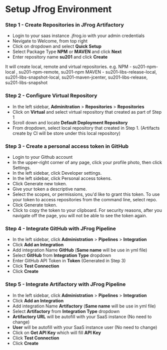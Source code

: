 # Setup Jfrog Environment

### Step 1 - Create Repositories in JFrog Artifactory

- Login to your saas instance <XXXXX>.jfrog.io with  your admin credentials
- Nevigate to Welcome, <user> from top right
- Click on dropdown and select **Quick Setup**
- Select Package Type **NPM** or **MAVEN** and click **Next**
- Enter repository name **su201** and click **Create**


It will create local, remote and virtual repositories. 
e.g. 
NPM - su201-npm-local , su201-npm-remote, su201-npm
MAVEN - su201-libs-release-local, su201-libs-snapshot-local, su201-maven-jcenter, su201-libs-release, su201-libs-snapshot

### Step 2 - Configure Virtual Repository

- In the left sidebar, **Adminitration** > **Repositories** > **Repositories**
- Click on **Virtual** and select virtual repository that created as part of Step 1
- Scroll down and locate **Default Deployment Repository**
- From dropdown, select local repository that created in Step 1. (Artifacts create by CI will be store under this local repository)



### Step 3 - Create a personal access token in GitHub

- Login to your Github account
- In the upper-right corner of any page, click your profile photo, then click Settings.
- In the left sidebar, click Developer settings.
- In the left sidebar, click Personal access tokens.
- Click Generate new token.
- Give your token a descriptive name.
- Select the scopes, or permissions, you'd like to grant this token. To use your token to access repositories from the command line, select repo.
- Click Generate token.
- Click to copy the token to your clipboard. For security reasons, after you navigate off the page, you will not be able to see the token again.

### Step 4 - Integrate GitHub with JFrog Pipeline

- In the left sidebar, click **Administration** > **Pipelines** > **Integration**
- Click **Add an Integration**
- Add integration Name **GitHub** (**Same name** will be use in yml file)
- Select **GitHub** from **Integration Type** dropdown
- Enter GitHub API Token in **Token** (Generated in Step 3)
- Click **Test Connection** 
- Click **Create**

### Step 5 - Integrate Artifactory with JFrog Pipeline

- In the left sidebar, click **Administration** > **Pipelines** > **Integration**
- Click **Add an Integration**
- Add integration Name **Artifactory** (**Same name** will be use in yml file)
- Select **Artifactory** from **Integration Type** dropdown
- **Artifactory URL** will be autofill with your SaaS instance (No need to change)
- **User** will be autofill with your SaaS instance user (No need to change)
- Click on **Get API Key** which will fill **API Key** 
- Click **Test Connection** 
- Click **Create**